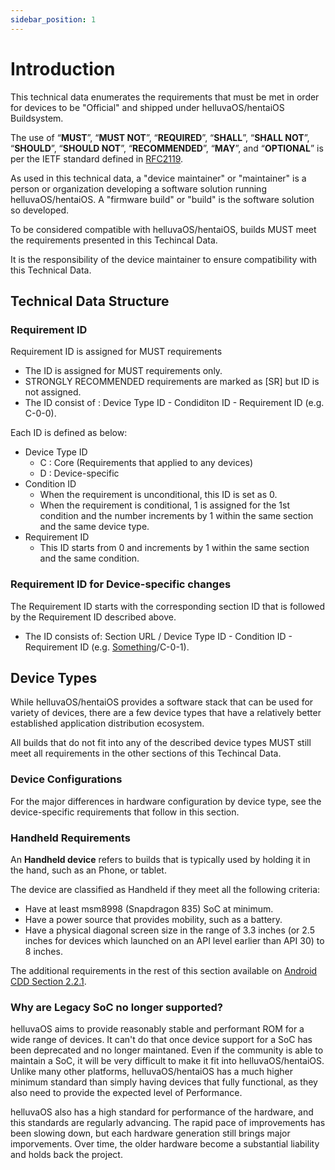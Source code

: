 ```yaml
---
sidebar_position: 1
---
```


# Introduction

This technical data enumerates the requirements that must be met in order for devices to be "Official" and shipped under helluvaOS/hentaiOS Buildsystem.

The use of “**MUST**”, “**MUST NOT**”, “**REQUIRED**”, “**SHALL**”, “**SHALL NOT**”, “**SHOULD**”, “**SHOULD NOT**”, “**RECOMMENDED**”, “**MAY**”, and “**OPTIONAL**” is per the IETF standard defined in [RFC2119](http://www.ietf.org/rfc/rfc2119.txt).

As used in this technical data, a "device maintainer" or "maintainer" is a person or organization developing a software solution running helluvaOS/hentaiOS. A "firmware build" or "build" is the software solution so developed.

To be considered compatible with helluvaOS/hentaiOS, builds MUST meet the requirements presented in this Techincal Data.

It is the responsibility of the device maintainer to ensure compatibility with this Technical Data.

## Technical Data Structure

### Requirement ID

Requirement ID is assigned for MUST requirements

- The ID is assigned for MUST requirements only.
- STRONGLY RECOMMENDED requirements are marked as [SR] but ID is not assigned.
- The ID consist of : Device Type ID - Condiditon ID - Requirement ID (e.g. C-0-0).

Each ID is defined as below:

- Device Type ID
  - C : Core (Requirements that applied to any devices)
  - D : Device-specific
- Condition ID
  - When the requirement is unconditional, this ID is set as 0.
  - When the requirement is conditional, 1 is assigned for the 1st condition and the number increments by 1 within the same section and the same device type.
- Requirement ID
  - This ID starts from 0 and increments by 1 within the same section and the same condition.

### Requirement ID for Device-specific changes

The Requirement ID starts with the corresponding section ID that is followed by the Requirement ID described above.

- The ID consists of: Section URL / Device Type ID - Condition ID - Requirement ID (e.g. [Something](404)/C-0-1).

## Device Types

While helluvaOS/hentaiOS provides a software stack that can be used for variety of devices, there are a few device types that have a relatively better established application distribution ecosystem.

All builds that do not fit into any of the described device types MUST still meet all requirements in the other sections of this Techincal Data.

### Device Configurations

For the major differences in hardware configuration by device type, see the device-specific requirements that follow in this section.

### Handheld Requirements

An **Handheld device** refers to builds that is typically used by holding it in the hand, such as an Phone, or tablet.

The device are classified as Handheld if they meet all the following criteria:

- Have at least msm8998 (Snapdragon 835) SoC at minimum.
- Have a power source that provides mobility, such as a battery.
- Have a physical diagonal screen size in the range of 3.3 inches (or 2.5 inches for devices which launched on an API level earlier than API 30) to 8 inches.

The additional requirements in the rest of this section available on [Android CDD Section 2.2.1](https://source.android.com/compatibility/android-cdd#2_2_1_hardware).

### Why are Legacy SoC no longer supported?

helluvaOS aims to provide reasonably stable and performant ROM for a wide range of devices. It can't do that once device support for a SoC has been deprecated and no
longer maintaned. Even if the community is able to maintain a SoC, it will be very difficult to make it fit into helluvaOS/hentaiOS. Unlike many other platforms, helluvaOS/hentaiOS has a much higher minimum standard than simply having devices that fully functional, as they also need to provide the expected level of Performance.

helluvaOS also has a high standard for performance of the hardware, and this standards are regularly advancing. The rapid pace of improvements has been slowing down, but each hardware generation still brings major imporvements. Over time, the older hardware become a substantial liability and holds back the project.
